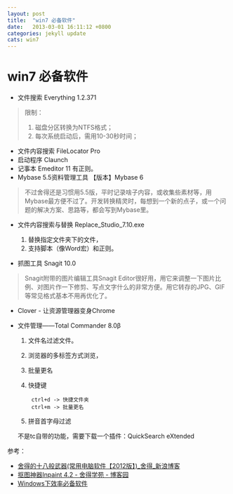 ```yaml
---
layout: post
title:  "win7 必备软件"
date:   2013-03-01 16:11:12 +0800
categories: jekyll update
cats: win7
---
```


# win7 必备软件 #

* 文件搜索  Everything 1.2.371  
> 限制： 
> 1. 磁盘分区转换为NTFS格式；
> 2. 每次系统启动后，需用10-30秒时间；

* 文件内容搜索  FileLocator Pro
* 启动程序	Claunch 
* 记事本 Emeditor 11 有正则。    
* Mybase 5.5资料管理工具
【版本】Mybase 6  
>
>不过舍得还是习惯用5.5版，平时记录啥子内容，或收集些素材等，用Mybase最方便不过了。开发转换精灵时，每想到一个新的点子，或一个问题的解决方案、思路等，都会写到Mybase里。   

* 文件内容搜索与替换 Replace_Studio_7.10.exe
	
	1. 替换指定文件夹下的文件，  
	2. 支持脚本（像Word宏）和正则。

* 抓图工具 Snagit 10.0   
> Snagit附带的图片编辑工具Snagit Editor很好用，用它来调整一下图片比例、对图片作一下修剪、写点文字什么的非常方便。用它转存的JPG、GIF等常见格式基本不用再优化了。
* Clover - 让资源管理器变身Chrome
* 文件管理——Total Commander  8.0β
	1. 文件名过滤文件。
	1. 浏览器的多标签方式浏览，  
	2. 批量更名 
	4. 快捷键 

			ctrl+d -> 快捷文件夹
			ctrl+m -> 批量更名

	5. 拼音首字母过滤
	
	不是tc自带的功能，需要下载一个插件：QuickSearch eXtended  

 

参考： 

* [舍得的十八般武器(常用电脑软件【2012版】)_舍得_新浪博客](http://blog.sina.com.cn/s/blog_5f2d67f901013ew2.html)
* [抠图神器Inpaint 4.2 - 舍得学苑 - 博客园](http://www.cnblogs.com/emagic/archive/2012/03/07/2383948.html)
* [Windows下效率必备软件](https://jeffjade.com/2015/10/19/2015-10-18-Efficacious-win-software/)

